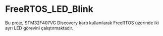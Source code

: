 # FreeRTOS_LED_Blink
Bu proje, STM32F407VG Discovery kartı kullanılarak FreeRTOS üzerinde iki ayrı LED görevini çalıştırmaktadır.
